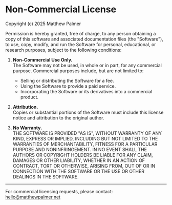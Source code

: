 # Non-Commercial License

Copyright (c) 2025 Matthew Palmer

Permission is hereby granted, free of charge, to any person obtaining a copy
of this software and associated documentation files (the "Software"), to use,
copy, modify, and run the Software for personal, educational, or research
purposes, subject to the following conditions:

1. **Non-Commercial Use Only.**  
   The Software may not be used, in whole or in part, for any commercial
   purpose. Commercial purposes include, but are not limited to:  
   - Selling or distributing the Software for a fee.  
   - Using the Software to provide a paid service.  
   - Incorporating the Software or its derivatives into a commercial product.  

2. **Attribution.**  
   Copies or substantial portions of the Software must include this license
   notice and attribution to the original author.

3. **No Warranty.**  
   THE SOFTWARE IS PROVIDED "AS IS", WITHOUT WARRANTY OF ANY KIND, EXPRESS OR
   IMPLIED, INCLUDING BUT NOT LIMITED TO THE WARRANTIES OF MERCHANTABILITY,
   FITNESS FOR A PARTICULAR PURPOSE AND NONINFRINGEMENT. IN NO EVENT SHALL THE
   AUTHORS OR COPYRIGHT HOLDERS BE LIABLE FOR ANY CLAIM, DAMAGES OR OTHER
   LIABILITY, WHETHER IN AN ACTION OF CONTRACT, TORT OR OTHERWISE, ARISING FROM,
   OUT OF OR IN CONNECTION WITH THE SOFTWARE OR THE USE OR OTHER DEALINGS IN
   THE SOFTWARE.

---

For commercial licensing requests, please contact: hello@matthewpalmer.net
